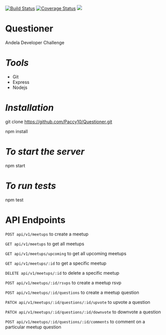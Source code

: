 [![Build Status](https://travis-ci.com/Paccy10/Questioner.svg?branch=data_structure)](https://travis-ci.com/Paccy10/Questioner)
[![Coverage Status](https://coveralls.io/repos/github/Paccy10/Questioner/badge.svg?branch=data_structure)](https://coveralls.io/github/Paccy10/Questioner?branch=data_structure)
<a href="https://codeclimate.com/github/codeclimate/codeclimate/maintainability"><img src="https://api.codeclimate.com/v1/badges/a99a88d28ad37a79dbf6/maintainability" /></a>

# Questioner
Andela Developer Challenge

# *Tools*

- Git
- Express
- Nodejs

# *Installation*

git clone https://github.com/Paccy10/Questioner.git

npm install

# *To start the server*

npm start

# *To run tests*

npm test

# API Endpoints

  `POST api/v1/meetups` to create a meetup

  `GET api/v1/meetups` to get all meetups

  `GET api/v1/meetups/upcoming` to get all upcoming meetups

  `GET api/v1/meetups/:id` to get a specific meetup

  `DELETE api/v1/meetups/:id` to delete a specific meetup

  `POST api/v1/meetups/:id/rsvps` to create a meetup rsvp

  `POST api/v1/meetups/:id/questions` to create a meetup question

  `PATCH api/v1/meetups/:id/questions/:id/upvote` to upvote a question

  `PATCH api/v1/meetups/:id/questions/:id/downvote` to downvote a question

  `POST api/v1/meetups/:id/questions/:id/comments` to comment on a particular meetup question